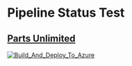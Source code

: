 # Pipeline Status Test

## [Parts Unlimited](https://github.com/DemoOrgGHECDaveBurnisonMS/PartsUnlimitedGitHub)
[![Build_And_Deploy_To_Azure](https://github.com/DemoOrgGHECDaveBurnisonMS/PartsUnlimitedGitHub/actions/workflows/BuildAndDeployToAzure.yml/badge.svg)](https://github.com/DemoOrgGHECDaveBurnisonMS/PartsUnlimitedGitHub/actions/workflows/BuildAndDeployToAzure.yml)
